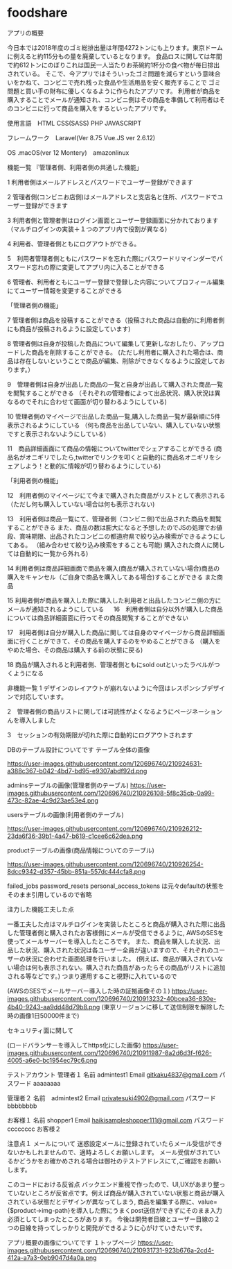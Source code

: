 # foodshare

アプリの概要

今日本では2018年度のゴミ総排出量は年間4272トンにも上ります。東京ドームに例えると約115分もの量を廃棄しているとなります。
食品ロスに関しては年間で約612トンにのぼりこれは国民一人当たりお茶碗約1杯分の食べ物が毎日排出されている。
そこで、今アプリではそういったゴミ問題を減らすという意味合いをかねて、コンビニで売れ残った食品や生活用品を安く販売することで
ゴミ問題と買い手の財布に優しくなるように作られたアプリです。
利用者が商品を購入することでメールが通知され、コンビニ側はその商品を準備して利用者はそのコンビニに行って商品を購入をするといったアプリです。

使用言語　HTML CSS(SASS) PHP JAVASCRIPT 

フレームワーク　Laravel(Ver 8.75 Vue.JS ver 2.6.12)

OS .macOS(ver 12 Montery)　amazonlinux

機能一覧
『管理者側、利用者側の共通した機能」

1 利用者側はメールアドレスとパスワードでユーザー登録ができます

2 管理者側(コンビニお店側)はメールアドレスと支店名と住所、パスワードでユーザー登録ができます

3 利用者側と管理者側はログイン画面とユーザー登録画面に分かれております（マルチログインの実装＋１つのアプリ内で役割が異なる)

4 利用者、管理者側ともにログアウトができる。

5　利用者管理者側ともにパスワードを忘れた際にパスワードリマインダーでパスワード忘れの際に変更してアプリ内に入ることができる

6 管理者、利用者ともにユーザー登録で登録した内容についてプロフィール編集にてユーザー情報を変更することができる

「管理者側の機能」

7 管理者側は商品を投稿することができる（投稿された商品は自動的に利用者側にも商品が投稿されるように設定しています)

8 管理者側は自身が投稿した商品について編集して更新しなおしたり、アップロードした商品を削除することができる。
(ただし利用者に購入された場合は、商品は存在しないということで商品が編集、削除ができなくなるように設定しております。）

9　管理者側は自身が出品した商品の一覧と自身が出品して購入された商品一覧を閲覧することができる
（それぞれの管理者によって出品状況、購入状況は異なるのでそれに合わせて画面が切り替わるようにしている)

10 管理者側のマイページで出品した商品一覧,購入した商品一覧が最新順に5件表示されるようにしている
（何も商品を出品していない、購入していない状態ですと表示されないようにしている)

11　商品詳細画面にて商品の情報についてtwitterでシェアすることができる
(商品名がオニギリでしたら,twitterでリンクを叩くと自動的に商品名オニギリをシェアしよう！と動的に情報が切り替わるようにしている)

「利用者側の機能」

12　利用者側のマイページにて今まで購入された商品がリストとして表示される（ただし何も購入していない場合は何も表示されない)

13　利用者側は商品一覧にて、管理者側（コンビニ側)で出品された商品を閲覧することができる
また、商品の数は膨大になると予想したのでJSの処理でお値段、賞味期限、出品されたコンビニの都道府県で絞り込み検索ができるようにしてある。
（組み合わせて絞り込み検索をすることも可能) 購入された商人に関しては自動的に一覧から外れる)

14 利用者側は商品詳細画面で商品を購入(商品が購入されていない場合)商品の購入をキャンセル（ご自身で商品を購入してある場合)することができる
また商品

15 利用者側が商品を購入した際に購入した利用者と出品したコンビニ側の方にメールが通知されるようにしている
　
16　利用者側は自分以外が購入した商品については商品詳細画面に行ってその商品閲覧することができない

17　利用者側は自分が購入した商品に関しては自身のマイページから商品詳細画面に行くことができて、その商品を購入するのをやめることができる
（購入をやめた場合、その商品は購入する前の状態に戻る)

18 商品が購入されると利用者側、管理者側ともにsold outといったラベルがつくようになる

非機能一覧
1 デザインのレイアウトが崩れないように今回はレスポンシブデザインで対応しています。

2　管理者側の商品リストに関しては可読性がよくなるようにページネーションんを導入しました

3　セッションの有効期限が切れた際に自動的にログアウトされます


DBのテーブル設計についてです
テーブル全体の画像

https://user-images.githubusercontent.com/120696740/210924631-a388c367-b042-4bd7-bd95-e9307abdf92d.png

adminsテーブルの画像(管理者側のテーブル)
https://user-images.githubusercontent.com/120696740/210926108-5f8c35cb-0a99-473c-82ae-4c9d23ae53e4.png

usersテーブルの画像(利用者側のテーブル)

https://user-images.githubusercontent.com/120696740/210926212-23da6f36-39b1-4a47-b619-c1cee6c62dea.png

productテーブルの画像(商品情報についてのテーブル)

https://user-images.githubusercontent.com/120696740/210926254-8dcc9342-d357-45bb-851a-557dc444cfa8.png

failed_jobs password_resets personal_access_tokens は元々defaultの状態をそのまま引用しているので省略

注力した機能工夫した点

 一番工夫した点はマルチログインを実装したところと商品が購入された際に出品した管理者側と購入されたお客様側にメールが受信できるように,
AWSのSESを使ってメールサーバーを導入したところです。
また、商品を購入した状況、出品した状況、購入された状況は各ユーザー全員が違いますので、それぞれのユーザーの状況に合わせた画面処理を行いました。
(例えば、商品が購入されていない場合は何も表示されない。購入された商品があったらその商品がリストに追加される等などです。)
つまり運用すること視野に入れているので

(AWSのSESでメールサーバー導入した時の証拠画像その１)
https://user-images.githubusercontent.com/120696740/210913232-40bcea36-830e-4b40-9243-aa9dd48d79b8.png
(東京リージョンに移して送信制限を解除した時の画像1日50000件まで)


セキュリティ面に関して

(ロードバランサーを導入してhttps化にした画像)
https://user-images.githubusercontent.com/120696740/210911987-8a2d6d3f-f626-4005-a6e0-bc1954ec79c6.png

テストアカウント
管理者１
名前 admintest1
Email gitkaku4837@gmail.com
パスワード aaaaaaaa

管理者２
名前　admintest2
Email  privatesuki4902@gmail.com
パスワード bbbbbbbb

お客様１
名前 shopper1
Email haikisampleshopper111@gmail.com
パスワード　cccccccc
お客様２


注意点１
メールについて
迷惑設定メールに登録されていたらメール受信ができないかもしれませんので、適時よろしくお願いします。
メール受信がされているかどうかをお確かめされる場合は御社のテストアドレスにて,ご確認をお願いします。


このコードにおける反省点
バックエンド重視で作ったので、UI,UXがあまり整っていないところが反省点です。例えば商品が購入されていない状態と商品が購入されている状態だとデザインが異なってしまう,
商品を編集する際に、value={$product->img-path}を導入した際にうまくpost送信ができずにそのまま入力必須としてしまったところがあります。
今後は開発者目線とユーザー目線の２つの目線を持ってしっかりと開発ができるように心がけていきたいです。

アプリ概要の画像についてです
１トップページ
https://user-images.githubusercontent.com/120696740/210931731-923b676a-2cd4-412a-a7a3-0eb9047d4a0a.png




